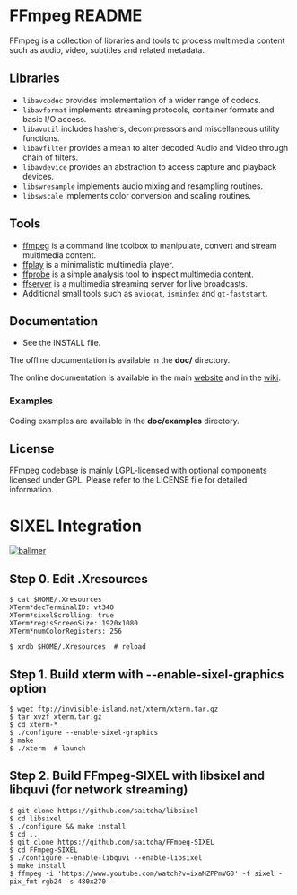 FFmpeg README
=============

FFmpeg is a collection of libraries and tools to process multimedia content
such as audio, video, subtitles and related metadata.

## Libraries

* `libavcodec` provides implementation of a wider range of codecs.
* `libavformat` implements streaming protocols, container formats and basic I/O access.
* `libavutil` includes hashers, decompressors and miscellaneous utility functions.
* `libavfilter` provides a mean to alter decoded Audio and Video through chain of filters.
* `libavdevice` provides an abstraction to access capture and playback devices.
* `libswresample` implements audio mixing and resampling routines.
* `libswscale` implements color conversion and scaling routines.

## Tools

* [ffmpeg](http://ffmpeg.org/ffmpeg.html) is a command line toolbox to
  manipulate, convert and stream multimedia content.
* [ffplay](http://ffmpeg.org/ffplay.html) is a minimalistic multimedia player.
* [ffprobe](http://ffmpeg.org/ffprobe.html) is a simple analysis tool to inspect
  multimedia content.
* [ffserver](http://ffmpeg.org/ffserver.html) is a multimedia streaming server
  for live broadcasts.
* Additional small tools such as `aviocat`, `ismindex` and `qt-faststart`.

## Documentation

* See the INSTALL file.

The offline documentation is available in the **doc/** directory.

The online documentation is available in the main [website](http://ffmpeg.org)
and in the [wiki](http://trac.ffmpeg.org).

### Examples

Coding examples are available in the **doc/examples** directory.

## License

FFmpeg codebase is mainly LGPL-licensed with optional components licensed under
GPL. Please refer to the LICENSE file for detailed information.

SIXEL Integration
=============

[![ballmer](https://raw.githubusercontent.com/saitoha/FFmpeg-SIXEL/sixel/data/ballmer.png)](https://youtu.be/7z6lo4aq6zc)

## Step 0. Edit .Xresources

```
$ cat $HOME/.Xresources
XTerm*decTerminalID: vt340
XTerm*sixelScrolling: true
XTerm*regisScreenSize: 1920x1080
XTerm*numColorRegisters: 256

$ xrdb $HOME/.Xresources  # reload
```

## Step 1. Build xterm with --enable-sixel-graphics option

```
$ wget ftp://invisible-island.net/xterm/xterm.tar.gz
$ tar xvzf xterm.tar.gz
$ cd xterm-*
$ ./configure --enable-sixel-graphics
$ make
$ ./xterm  # launch
```

## Step 2. Build FFmpeg-SIXEL with libsixel and libquvi (for network streaming)

```
$ git clone https://github.com/saitoha/libsixel
$ cd libsixel
$ ./configure && make install
$ cd ..
$ git clone https://github.com/saitoha/FFmpeg-SIXEL
$ cd FFmpeg-SIXEL
$ ./configure --enable-libquvi --enable-libsixel
$ make install
$ ffmpeg -i 'https://www.youtube.com/watch?v=ixaMZPPmVG0' -f sixel -pix_fmt rgb24 -s 480x270 -
```
